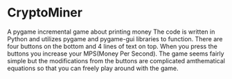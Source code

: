 # CryptoMiner
A pygame incremental game about printing money
The code is written in Python and utilizes pygame and pygame-gui libraries to function.
There are four buttons on the bottom and 4 lines of text on top. When you press the buttons you increase your MPS(Money Per Second).
The game seems fairly simple but the modifications from the buttons are complicated amthematical equations so that you can freely play around with the game.
